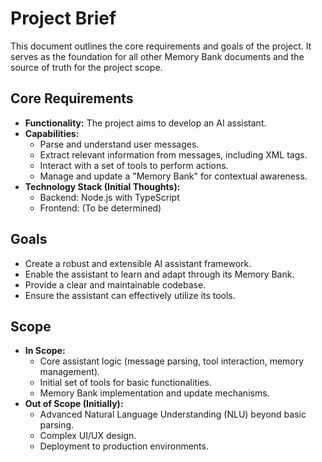 # Project Brief

This document outlines the core requirements and goals of the project. It serves as the foundation for all other Memory Bank documents and the source of truth for the project scope.

## Core Requirements

- **Functionality:** The project aims to develop an AI assistant.
- **Capabilities:**
    - Parse and understand user messages.
    - Extract relevant information from messages, including XML tags.
    - Interact with a set of tools to perform actions.
    - Manage and update a "Memory Bank" for contextual awareness.
- **Technology Stack (Initial Thoughts):**
    - Backend: Node.js with TypeScript
    - Frontend: (To be determined)

## Goals

- Create a robust and extensible AI assistant framework.
- Enable the assistant to learn and adapt through its Memory Bank.
- Provide a clear and maintainable codebase.
- Ensure the assistant can effectively utilize its tools.

## Scope

- **In Scope:**
    - Core assistant logic (message parsing, tool interaction, memory management).
    - Initial set of tools for basic functionalities.
    - Memory Bank implementation and update mechanisms.
- **Out of Scope (Initially):**
    - Advanced Natural Language Understanding (NLU) beyond basic parsing.
    - Complex UI/UX design.
    - Deployment to production environments. 